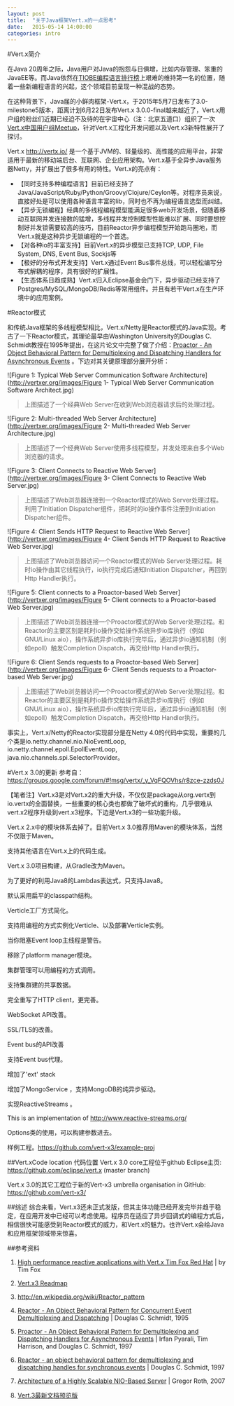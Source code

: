 ```yaml
---
layout: post
title:  "关于Java框架Vert.x的一点思考"
date:   2015-05-14 14:00:00
categories: intro
---
```


#Vert.x简介

在Java 20周年之际，Java用户对Java的抱怨与日俱增，比如内存管理、笨重的JavaEE等。而Java依然在[TIOBE编程语言排行榜](http://www.tiobe.com/index.php/content/paperinfo/tpci/index.html)上艰难的维持第一名的位置，随着一些新编程语言的兴起，这个领域目前呈现一种混战的态势。

在这种背景下，Java届的小鲜肉框架-Vert.x，于2015年5月7日发布了3.0-milestone5版本，距离计划6月22日发布Vert.x 3.0.0-final越来越近了，Vert.x用户组的粉丝们近期已经迫不及待的在宇宙中心（注：北京五道口）组织了一次[Vert.x中国用户组Meetup](http://vertxer.org/meetup/2015/04/23/vertx-beijing-first-meetup.html)，针对Vert.x工程化开发问题以及Vert.x3新特性展开了探讨。

Vert.x <http://vertx.io/> 是一个基于JVM的、轻量级的、高性能的应用平台，非常适用于最新的移动端后台、互联网、企业应用架构。Vert.x基于全异步Java服务器Netty，并扩展出了很多有用的特性。Vert.x的亮点有：

* 【同时支持多种编程语言】目前已经支持了Java/JavaScript/Ruby/Python/Groovy/Clojure/Ceylon等。对程序员来说，直接好处是可以使用各种语言丰富的lib，同时也不再为编程语言选型而纠结。
* 【异步无锁编程】经典的多线程编程模型能满足很多web开发场景，但随着移动互联网并发连接数的猛增，多线程并发控制模型性能难以扩展、同时要想控制好并发锁需要较高的技巧，目前Reactor异步编程模型开始跑马圈地，而Vert.x就是这种异步无锁编程的一个首选。
* 【对各种io的丰富支持】目前Vert.x的异步模型已支持TCP, UDP, File System, DNS, Event Bus, Sockjs等
* 【极好的分布式开发支持】Vert.x通过Event Bus事件总线，可以轻松编写分布式解耦的程序，具有很好的扩展性。
* 【生态体系日趋成熟】Vert.x归入Eclipse基金会门下，异步驱动已经支持了Postgres/MySQL/MongoDB/Redis等常用组件。并且有若干Vert.x在生产环境中的应用案例。



#Reactor模式

和传统Java框架的多线程模型相比，Vert.x/Netty是Reactor模式的Java实现。考古了一下Reactor模式，其理论最早由Washington University的Douglas C. Schmidt教授在1995年提出，在这片论文中完整了做了介绍：[Proactor - An Object Behavioral Pattern for Demultiplexing and Dispatching Handlers for Asynchronous Events](http://www.cs.wustl.edu/~schmidt/PDF/proactor.pdf) 。下边对其关键原理部分展开分析：

![Figure 1: Typical Web Server Communication Software Architecture](http://vertxer.org/images/Figure 1- Typical Web Server Communication Software Architect.jpg)
>上图描述了一个经典Web Server在收到Web浏览器请求后的处理过程。

![Figure 2: Multi-threaded Web Server Architecture](http://vertxer.org/images/Figure 2- Multi-threaded Web Server Architecture.jpg)
>上图描述了一个经典Web Server使用多线程模型，并发处理来自多个Web浏览器的请求。

![Figure 3: Client Connects to Reactive Web Server](http://vertxer.org/images/Figure 3- Client Connects to Reactive Web Server.jpg)
>上图描述了Web浏览器连接到一个Reactor模式的Web Server处理过程。利用了Initiation Dispatcher组件，把耗时的io操作事件注册到Initiation Dispatcher组件。

![Figure 4: Client Sends HTTP Request to Reactive Web Server](http://vertxer.org/images/Figure 4- Client Sends HTTP Request to Reactive Web Server.jpg)
>上图描述了Web浏览器访问一个Reactor模式的Web Server处理过程。耗时io操作由其它线程执行，io执行完成后通知Initiation Dispatcher，再回到Http Handler执行。

![Figure 5: Client connects to a Proactor-based Web Server](http://vertxer.org/images/Figure 5- Client connects to a Proactor-based Web Server.jpg)
>上图描述了Web浏览器连接一个Proactor模式的Web Server处理过程。和Reactor的主要区别是耗时io操作交给操作系统异步io库执行（例如GNU/Linux aio），操作系统异步io库执行完毕后，通过异步io通知机制（例如epoll）触发Completion Dispatch，再交给Http Handler执行。

![Figure 6: Client Sends requests to a Proactor-based Web Server](http://vertxer.org/images/Figure 6- Client Sends requests to a Proactor-based Web Server.jpg)
>上图描述了Web浏览器访问一个Proactor模式的Web Server处理过程。和Reactor的主要区别是耗时io操作交给操作系统异步io库执行（例如GNU/Linux aio），操作系统异步io库执行完毕后，通过异步io通知机制（例如epoll）触发Completion Dispatch，再交给Http Handler执行。

事实上，Vert.x/Netty的Reactor实现部分是在Netty 4.0的代码中实现，重要的几个类是io.netty.channel.nio.NioEventLoop, io.netty.channel.epoll.EpollEventLoop, java.nio.channels.spi.SelectorProvider。



#Vert.x 3.0的更新
参考自： <https://groups.google.com/forum/#!msg/vertx/_y_VqFQOVhs/r8zce-zzds0J>

【笔者注】Vert.x3是对Vert.x2的重大升级，不仅仅是package从org.vertx到io.vertx的全面替换，一些重要的核心类也都做了破坏式的重构，几乎很难从vert.x2程序升级到vert.x3程序。下边是Vert.x3的一些功能升级。


Vert.x 2.x中的模块体系去掉了。目前Vert.x 3.0推荐用Maven的模块体系，当然不仅限于Maven。

支持其他语言在Vert.x上的代码生成。

Vert.x 3.0项目构建，从Gradle改为Maven。

为了更好的利用Java8的Lambdas表达式，只支持Java8。

默认采用扁平的classpath结构。

Verticle工厂方式简化。

支持用编程的方式实例化Verticle、以及部署Verticle实例。

当你阻塞Event loop主线程是警告。

移除了platform manager模块。

集群管理可以用编程的方式调用。

支持集群建的共享数据。

完全重写了HTTP client，更完善。

WebSocket API改善。

SSL/TLS的改善。 

Event bus的API改善

支持Event bus代理。

增加了'ext' stack 

增加了MongoService ，支持MongoDB的纯异步驱动。

实现ReactiveStreams 。

This is an implementation of <http://www.reactive-streams.org/>

Options类的使用，可以构建参数进去。

样例工程。<https://github.com/vert-x3/example-proj>


##Vert.xCode location 代码位置
Vert.x 3.0 core工程位于github Eclipse主页: 
<https://github.com/eclipse/vert.x> (master branch) 

Vert.x 3.0的其它工程位于新的Vert-x3 umbrella organisation in 
GitHub: <https://github.com/vert-x3/>

##综述
综合来看，Vert.x3还未正式发版，但其主体功能已经开发完毕并趋于稳定，在应用开发中已经可以考虑使用。程序员在适应了异步回调式的编程方式后，相信很快可能感受到Reactor模式的威力，和Vert.x的魅力。也许Vert.x会给Java和应用框架领域带来惊喜。


##参考资料

1. [High performance reactive applications with Vert.x Tim Fox Red Hat](http://vertxer.org/resource/slide/High%20performance%20reactive%20applications%20with%20Vert.x%20Tim%20Fox%20Red%20Hat.pdf) | by Tim Fox

2. [Vert.x3 Readmap](https://github.com/vert-x3/wiki/wiki/Vert.x-Roadmap)

3. <http://en.wikipedia.org/wiki/Reactor_pattern> 

4. [Reactor - An Object Behavioral Pattern for Concurrent Event Demultiplexing and Dispatching](http://citeseerx.ist.psu.edu/viewdoc/summary?doi=10.1.1.37.9570) | Douglas C. Schmidt, 1995

5. [Proactor - An Object Behavioral Pattern for Demultiplexing and Dispatching Handlers for Asynchronous Events](http://www.cs.wustl.edu/~schmidt/PDF/proactor.pdf) | Irfan Pyarali, Tim Harrison, and Douglas C. Schmidt, 1997

6. [Reactor - an object behavioral pattern for demultiplexing and dispatching handles for synchronous events](http://www.cs.wustl.edu/~schmidt/PDF/reactor-siemens.pdf) | Douglas C. Schmidt, 1997

7. [Architecture of a Highly Scalable NIO-Based Server](https://today.java.net/article/2007/02/08/architecture-highly-scalable-nio-based-server) | Gregor Roth, 2007

8. [Vert.3最新文档预览版](https://vertx.ci.cloudbees.com/view/vert.x-3/job/vert.x3-website/ws/target/site/docs/vertx-core/java/index.html) 
